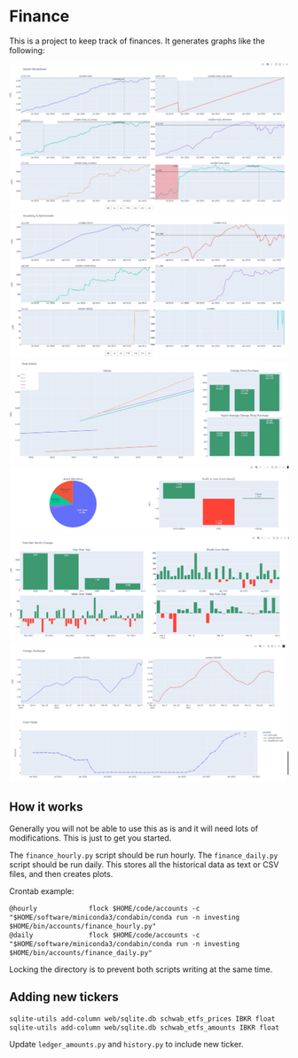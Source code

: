 # Finance

This is a project to keep track of finances. It generates graphs like the following:

![Assets Breakdown](examples/assets_breakdown.jpg)
![Investing](examples/investing.jpg)
![Real Estate](examples/realestate.jpg)
![Allocation](examples/allocation.jpg)
![Net Worth](examples/networth.jpg)
![Forex and Funds](examples/forex_funds.jpg)

## How it works

Generally you will not be able to use this as is and it will need lots of modifications. This
is just to get you started.

The `finance_hourly.py` script should be run hourly. The `finance_daily.py` script should be run daily.
This stores all the historical data as text or CSV files, and then creates plots.

Crontab example:

```shell
@hourly             flock $HOME/code/accounts -c "$HOME/software/miniconda3/condabin/conda run -n investing $HOME/bin/accounts/finance_hourly.py"
@daily              flock $HOME/code/accounts -c "$HOME/software/miniconda3/condabin/conda run -n investing $HOME/bin/accounts/finance_daily.py"
```

Locking the directory is to prevent both scripts writing at the same time.

## Adding new tickers

```shell
sqlite-utils add-column web/sqlite.db schwab_etfs_prices IBKR float
sqlite-utils add-column web/sqlite.db schwab_etfs_amounts IBKR float
```

Update `ledger_amounts.py` and `history.py` to include new ticker.